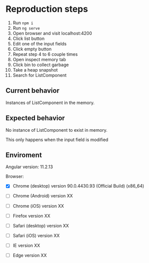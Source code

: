 # Reproduction steps

1. Run `npm i`
2. Run `ng serve`
3. Open browser and visit localhost:4200
4. Click list button
5. Edit one of the input fields
6. Click empty button
7. Repeat step 4 to 6 couple times 
8. Open inspect memory tab
9. Click bin to collect garbage
10. Take a heap snapshot
11. Search for ListComponent

## Current behavior

Instances of ListComponent in the memory.

## Expected behavior

No instance of ListComponent to exist in memory.

This only happens when the input field is modified

## Enviroment

Angular version: 11.2.13

Browser:
- [x] Chrome (desktop) version 90.0.4430.93 (Official Build) (x86_64)
- [ ] Chrome (Android) version XX
- [ ] Chrome (iOS) version XX
- [ ] Firefox version XX
- [ ] Safari (desktop) version XX
- [ ] Safari (iOS) version XX
- [ ] IE version XX
- [ ] Edge version XX

